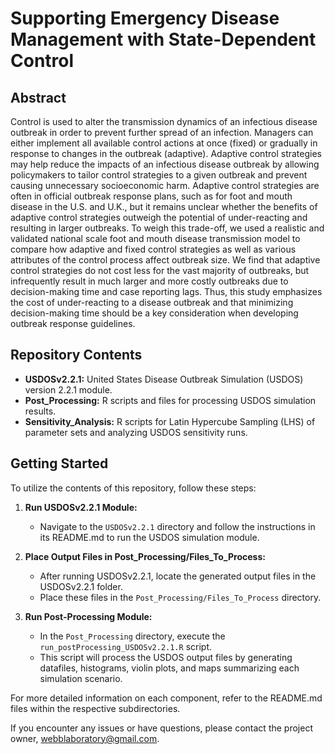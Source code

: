# Supporting Emergency Disease Management with State-Dependent Control

## Abstract

Control is used to alter the transmission dynamics of an infectious disease outbreak in order to prevent further spread of an infection. Managers can either implement all available control actions at once (fixed) or gradually in response to changes in the outbreak (adaptive). Adaptive control strategies may help reduce the impacts of an infectious disease outbreak by allowing policymakers to tailor control strategies to a given outbreak and prevent causing unnecessary socioeconomic harm. Adaptive control strategies are often in official outbreak response plans, such as for foot and mouth disease in the U.S. and U.K., but it remains unclear whether the benefits of adaptive control strategies outweigh the potential of under-reacting and resulting in larger outbreaks. To weigh this trade-off, we used a realistic and validated national scale foot and mouth disease transmission model to compare how adaptive and fixed control strategies as well as various attributes of the control process affect outbreak size. We find that adaptive control strategies do not cost less for the vast majority of outbreaks, but infrequently result in much larger and more costly outbreaks due to decision-making time and case reporting lags. Thus, this study emphasizes the cost of under-reacting to a disease outbreak and that minimizing decision-making time should be a key consideration when developing outbreak response guidelines.

## Repository Contents

- **USDOSv2.2.1:** United States Disease Outbreak Simulation (USDOS) version 2.2.1 module.
- **Post_Processing:** R scripts and files for processing USDOS simulation results.
- **Sensitivity_Analysis:** R scripts for Latin Hypercube Sampling (LHS) of parameter sets and analyzing USDOS sensitivity runs.

## Getting Started

To utilize the contents of this repository, follow these steps:

1. **Run USDOSv2.2.1 Module:**
   - Navigate to the `USDOSv2.2.1` directory and follow the instructions in its README.md to run the USDOS simulation module.

2. **Place Output Files in Post_Processing/Files_To_Process:**
   - After running USDOSv2.2.1, locate the generated output files in the USDOSv2.2.1 folder.
   - Place these files in the `Post_Processing/Files_To_Process` directory.

3. **Run Post-Processing Module:**
   - In the `Post_Processing` directory, execute the `run_postProcessing_USDOSv2.2.1.R` script.
   - This script will process the USDOS output files by generating datafiles, histograms, violin plots, and maps summarizing each simulation scenario.

For more detailed information on each component, refer to the README.md files within the respective subdirectories.

If you encounter any issues or have questions, please contact the project owner, webblaboratory@gmail.com.
